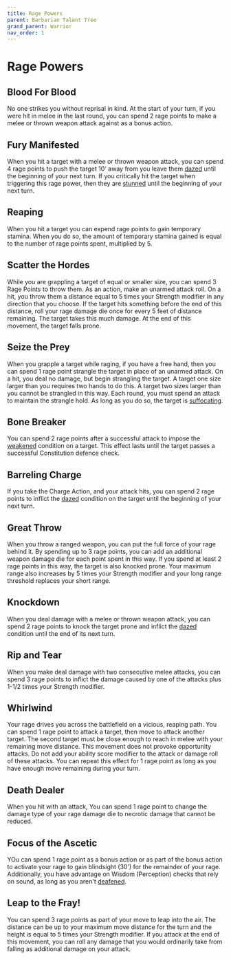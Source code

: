 ```yaml
---
title: Rage Powers
parent: Barbarian Talent Tree
grand_parent: Warrior
nav_order: 1
---
```


# Rage Powers

## Blood For Blood
No one strikes you without reprisal in kind. At the start of your turn, if you were hit in melee in the last round, you can spend 2 rage points to make a melee or thrown weapon attack against as a bonus action.

## Fury Manifested
When you hit a target with a melee or thrown weapon attack, you can spend 4 rage points to push the target 10' away from you leave them [dazed](https://stormchaserroleplaying.com/stormchaserRPG/Conditions/Dazed/) until the beginning of your next turn. If you critically hit the target when triggering this rage power, then they are [stunned](https://stormchaserroleplaying.com/stormchaserRPG/Conditions/Stunned/) until the beginning of your next turn.

## Reaping
When you hit a target you can expend rage points to gain temporary stamina. When you do so, the amount of temporary stamina gained is equal to the number of rage points spent, multiplied by 5.

## Scatter the Hordes
While you are grappling a target of equal or smaller size, you can spend 3 Rage Points to throw them. As an action, make an unarmed attack roll. On a hit, you throw them a distance equal to 5 times your Strength modifier in any direction that you choose. If the target hits something before the end of this distance, roll your rage damage die once for every 5 feet of distance remaining. The target takes this much damage. At the end of this movement, the target falls prone.

## Seize the Prey
When you grapple a target while raging, if you have a free hand, then you can spend 1 rage point strangle the target in place of an unarmed attack. On a hit, you deal no damage, but begin strangling the target. A target one size larger than you requires two hands to do this. A target two sizes larger than you cannot be strangled in this way. Each round, you must spend an attack to maintain the strangle hold. As long as you do so, the target is [suffocating](https://stormchaserroleplaying.com/stormchaserRPG/Adventuring/TheEnvironment/Suffocating/).

## Bone Breaker
You can spend 2 rage points after a successful attack to impose the [weakened](https://stormchaserroleplaying.com/stormchaserRPG/Conditions/Weakened/) condition on a target. This effect lasts until the target passes a successful Constitution defence check.

## Barreling Charge
If you take the Charge Action, and your attack hits, you can spend 2 rage points to inflict the [dazed](https://stormchaserroleplaying.com/stormchaserRPG/Conditions/Weakened/) condition on the target until the beginning of your next turn.

## Great Throw
When you throw a ranged weapon, you can put the full force of your rage behind it. By spending up to 3 rage points, you can add an additional weapon damage die for each point spent in this way. If you spend at least 2 rage points in this way, the target is also knocked prone. Your maximum range also increases by 5 times your Strength modifier and your long range threshold replaces your short range.

## Knockdown
When you deal damage with a melee or thrown weapon attack, you can spend 2 rage points to knock the target prone and inflict the [dazed](https://stormchaserroleplaying.com/stormchaserRPG/Conditions/Dazed/) condition until the end of its next turn.

## Rip and Tear
When you make deal damage with two consecutive melee attacks, you can spend 3 rage points to inflict the damage caused by one of the attacks plus 1-1/2 times your Strength modifier.

## Whirlwind
Your rage drives you across the battlefield on a vicious, reaping path. You can spend 1 rage point to attack a target, then move to attack another target. The second target must be close enough to reach in melee with your remaining move distance. This movement does not provoke opportunity attacks. Do not add your ability score modifier to the attack or damage roll of these attacks. You can repeat this effect for 1 rage point as long as you have enough move remaining during your turn.

## Death Dealer
When you hit with an attack, You can spend 1 rage point to change the damage type of your rage damage die to necrotic damage that cannot be reduced.

## Focus of the Ascetic
YOu can spend 1 rage point as a bonus action or as part of the bonus action to activate your rage to gain blindsight (30') for the remainder of your rage. Additionally, you have advantage on Wisdom (Perception) checks that rely on sound, as long as you aren't [deafened](https://stormchaserroleplaying.com/stormchaserRPG/Conditions/Deafened/).

## Leap to the Fray!
You can spend 3 rage points as part of your move to leap into the air. The distance can be up to your maximum move distance for the turn and the height is equal to 5 times your Strength modifier. If you attack at the end of this movement, you can roll any damage that you would ordinarily take from falling as additional damage on your attack.
